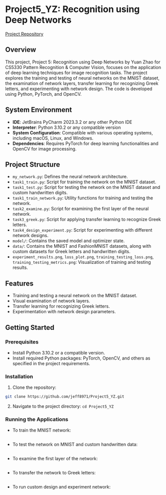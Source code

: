 # Project5_YZ: Recognition using Deep Networks

[Project Repository](https://github.com/jeff8971/Project5_YZ)

## Overview
This project, Project 5: Recognition using Deep Networks by Yuan Zhao for CS5330 Pattern Recognition & Computer Vision, focuses on the application of deep learning techniques for image recognition tasks. The project explores the training and testing of neural networks on the MNIST dataset, the examination of network layers, transfer learning for recognizing Greek letters, and experimenting with network design. The code is developed using Python, PyTorch, and OpenCV.

## System Environment
- **IDE**: JetBrains PyCharm 2023.3.2 or any other Python IDE
- **Interpreter**: Python 3.10.2 or any compatible version
- **System Configuration**: Compatible with various operating systems, including macOS, Linux, and Windows.
- **Dependencies**: Requires PyTorch for deep learning functionalities and OpenCV for image processing.

## Project Structure
- `my_network.py`: Defines the neural network architecture.
- `task1_train.py`: Script for training the network on the MNIST dataset.
- `task1_test.py`: Script for testing the network on the MNIST dataset and custom handwritten digits.
- `task1_train_network.py`: Utility functions for training and testing the network.
- `task2_examine.py`: Script for examining the first layer of the neural network.
- `task3_greek.py`: Script for applying transfer learning to recognize Greek letters.
- `task4_design_experiment.py`: Script for experimenting with different network designs.
- `model/`: Contains the saved model and optimizer state.
- `data/`: Contains the MNIST and FashionMNIST datasets, along with custom datasets for Greek letters and handwritten digits.
- `experiment_results.png`, `loss_plot.png`, `training_testing_loss.png`, `training_testing_metrics.png`: Visualization of training and testing results.

## Features
- Training and testing a neural network on the MNIST dataset.
- Visual examination of network layers.
- Transfer learning for recognizing Greek letters.
- Experimentation with network design parameters.

## Getting Started
### Prerequisites
- Install Python 3.10.2 or a compatible version.
- Install required Python packages: PyTorch, OpenCV, and others as specified in the project requirements.

### Installation
1. Clone the repository:
```bash
git clone https://github.com/jeff8971/Project5_YZ.git
```

2. Navigate to the project directory:
```cd Project5_YZ```


### Running the Applications
- To train the MNIST network:
```python task1_train.py
```

- To test the network on MNIST and custom handwritten data:
```python task1_test.py
```

- To examine the first layer of the network:
```python task2_examine.py
```

- To transfer the network to Greek letters:
```python task3_greek.py
```

- To run custom design and experiment network:
```python task4_design_experiment.py
```



